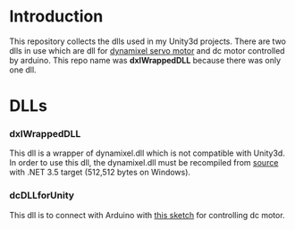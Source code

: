 # Introduction
This repository collects the dlls used in my Unity3d projects. There are two dlls in use which are dll for [dynamixel servo motor](http://support.robotis.com/en/product/dynamixel/mx_series/mx-64.htm) and dc motor controlled by arduino. This repo name was **dxlWrappedDLL** because there was only one dll.

# DLLs
### dxlWrappedDLL
This dll is a wrapper of dynamixel.dll which is not compatible with Unity3d. In order to use this dll, the dynamixel.dll must be recompiled from [source](http://support.robotis.com/en/software/dynamixel_sdk/usb2dynamixel/usb2dxl_windows.htm) with .NET 3.5 target (512,512 bytes on Windows).

### dcDLLforUnity
This dll is to connect with Arduino with [this sketch](https://github.com/bluenex/arduinewbie) for controlling dc motor.
